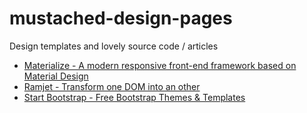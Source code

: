 # mustached-design-pages
Design templates and lovely source code / articles

* [Materialize - A modern responsive front-end framework based on Material Design](http://materializecss.com/)
* [Ramjet - Transform one DOM into an other](http://www.rich-harris.co.uk/ramjet/)
* [Start Bootstrap - Free Bootstrap Themes & Templates](http://startbootstrap.com/)

